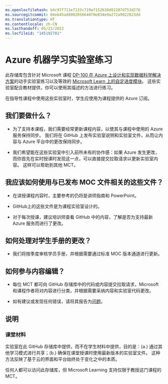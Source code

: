 ```yaml
---
ms.openlocfilehash: b4c97f711e7133c719af152638d82207d753d276
ms.sourcegitcommit: 04eb45ad8982056648f0e834e9a272a9022023dd
ms.translationtype: HT
ms.contentlocale: zh-CN
ms.lasthandoff: 05/22/2022
ms.locfileid: "145192781"
---
```

# <a name="azure-machine-learning-lab-exercises"></a>Azure 机器学习实验室练习

此存储库包含针对 Microsoft 课程 [DP-100 在 Azure 上设计和实现数据科学解决方案](https://docs.microsoft.com/learn/certifications/courses/dp-100t01)的动手实验室练习以及等效的 [Microsoft Learn 上的自定进度模块](https://docs.microsoft.com/learn/paths/build-ai-solutions-with-azure-ml-service/)。 这些实验室配合教材提供，你可以使用其描述的方法进行练习。

在指导性课程中使用这些实验室时，学生应使用为课程提供的 Azure 订阅。

## <a name="what-are-we-doing"></a>我们要做什么？

- 为了支持本课程，我们需要经常更新课程内容，以使其与课程中使用的 Azure 服务保持同步。  我们将在 GitHub 上发布实验室说明和实验室文件，从而让内容与 Azure 平台中的更改保持同步。

- 我们希望能在这些实验室中引入前所未有的协作感：如果 Azure 发生更改，而你首先在实时授课时发现这一点，可以直接提交拉取请求以更新实验室内容。  这样可以帮助到其他 MCT。

## <a name="how-should-i-use-these-files-relative-to-the-released-moc-files"></a>我应该如何使用与已发布 MOC 文件相关的这些文件？

- 在讲授课程内容时，主要参考的仍将是讲师指南和 PowerPoint。

- GitHub上的这些文件是为课程实验室设计的。

- 对于每次授课，建议培训师查看 GitHub 中的内容，了解是否为支持最新 Azure 服务而进行了更改。

## <a name="what-about-changes-to-the-student-handbook"></a>如何处理对学生手册的更改？

- 我们将按季度审核学员手册，并根据需要通过标准 MOC 版本通道进行更新。

## <a name="how-do-i-contribute"></a>如何参与内容编辑？

- 每位 MCT 都可向 GitHub 存储库中的代码或内容提交拉取请求，Microsoft 和课程作者将对内容进行分类，并根据需要采纳内容和实验室代码更改。

- 如有建议或发现任何错误，请将其报告为[问题](https://github.com/MicrosoftLearning/mslearn-dp100/issues)。

## <a name="notes"></a>说明

### <a name="classroom-materials"></a>课堂材料

实验室在此 GitHub 存储库中提供，而不在学生材料中提供，目的是：(a.) 通过其他学习模式进行共享；(b.) 确保在课堂授课时使用最新版本的实验室文件。 这种方法反映了基于云的界面和平台始终处于变化之中的本质。

任何人都可以访问此存储库，但 Microsoft Learning 支持仅限于教授这门课程的 MCT。
